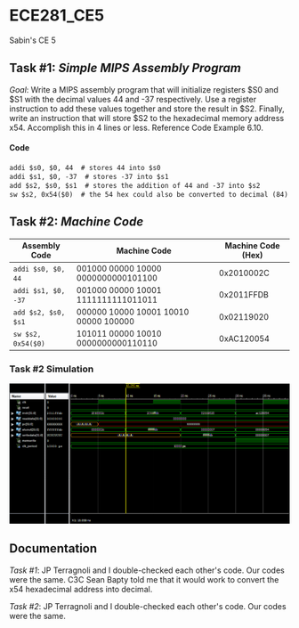 ECE281_CE5
==========

Sabin's CE 5

## Task #1: *Simple MIPS Assembly Program*

*Goal*:  Write a MIPS assembly program that will initialize registers $S0 and $S1 with the decimal values 44 and -37 respectively.  Use a register instruction to add these values together and store the result in $S2.  Finally, write an instruction that will store $S2 to the hexadecimal memory address x54.  Accomplish this in 4 lines or less.  Reference Code Example 6.10.

#### Code
```
addi $s0, $0, 44  # stores 44 into $s0
addi $s1, $0, -37  # stores -37 into $s1
add $s2, $s0, $s1  # stores the addition of 44 and -37 into $s2
sw $s2, 0x54($0)  # the 54 hex could also be converted to decimal (84)
```

## Task #2: *Machine Code*

| Assembly Code | Machine Code | Machine Code (Hex) |
|---------------|--------------|--------------------|
| `addi $s0, $0, 44` | 001000 00000 10000 0000000000101100 | 0x2010002C |
| `addi $s1, $0, -37` | 001000 00000 10001 1111111111011011 | 0x2011FFDB |
| `add $s2, $s0, $s1` | 000000 10000 10001 10010 00000 100000 | 0x02119020 |
| `sw $s2, 0x54($0)` | 101011 00000 10010 0000000000110110 | 0xAC120054 |

### Task #2 Simulation
![alt test](https://raw.githubusercontent.com/sabinpark/ECE281_CE5/master/task2_simulation.PNG "Task 2 Simulation")

## Documentation
*Task #1*: JP Terragnoli and I double-checked each other's code.  Our codes were the same.  C3C Sean Bapty told me that it would work to convert the x54 hexadecimal address into decimal.

*Task #2*: JP Terragnoli and I double-checked each other's code.  Our codes were the same.
